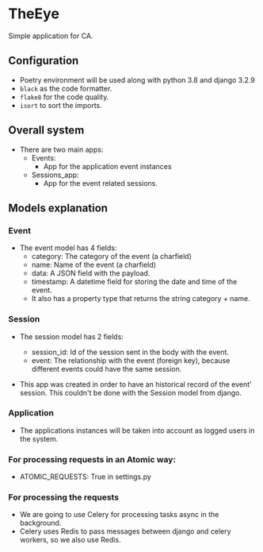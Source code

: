 # TheEye

Simple application for CA.

## Configuration
- Poetry environment will be used along with python 3.8 and django 3.2.9
- `black` as the code formatter.
- `flake8` for the code quality.
- `isort` to sort the imports.

## Overall system

- There are two main apps:
  - Events:
    - App for the application event instances
  - Sessions_app:
    - App for the event related sessions.

## Models explanation
### Event
- The event model has 4 fields:
  - category: The category of the event (a charfield)
  - name: Name of the event (a charfield)
  - data: A JSON field with the payload.
  - timestamp: A datetime field for storing the date and time of the event.
  - It also has a property type that returns the string category + name.

### Session
- The session model has 2 fields:
  - session_id: Id of the session sent in the body with the event.
  - event: The relationship with the event (foreign key), because different events could have the same session.

- This app was created in order to have an historical record of the event' session. This couldn't be done with the Session model from django.

### Application
- The applications instances will be taken into account as logged users in the system.

### For processing requests in an Atomic way:
 - ATOMIC_REQUESTS: True in settings.py


### For processing the requests
- We are going to use Celery for processing tasks async in the background.
- Celery uses Redis to pass messages between django and celery workers, so we also use Redis.
